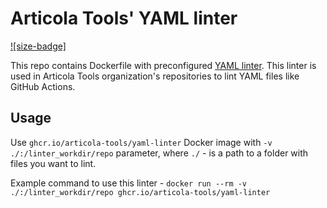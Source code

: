 # Articola Tools' YAML linter

[![size-badge]](https://ghcr-badge.egpl.dev/articola-tools/yaml-linter/size)

This repo contains Dockerfile with preconfigured [YAML linter](https://github.com/adrienverge/yamllint).
This linter is used in Articola Tools organization's repositories to lint YAML files like
GitHub Actions.

## Usage

Use `ghcr.io/articola-tools/yaml-linter` Docker image with `-v ./:/linter_workdir/repo`
parameter, where `./` - is a path to a folder with files you want to lint.

Example command to use this linter -
`docker run --rm -v ./:/linter_workdir/repo ghcr.io/articola-tools/yaml-linter`
